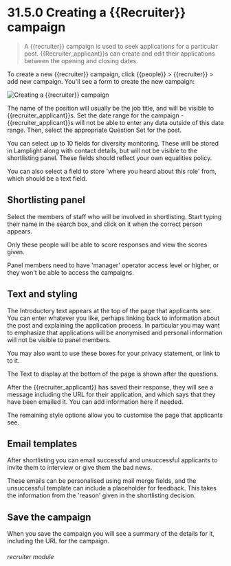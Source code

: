 # 31.5.0 Creating a {{Recruiter}} campaign

> A {{recruiter}} campaign is used to seek applications for a particular post.  {{Recruiter_applicant}}s
> can create and edit their applications between the opening and closing dates. 

To create a new {{recruiter}} campaign, click {{people}} > {{recruiter}} > add new campaign.  You'll 
see a form to create the new campaign:

![Creating a {{recruiter}} campaign](31.4.0a.png)

The name of the position will usually be the job title, and will be visible to {{recruiter_applicant}}s.
Set the date range for the campaign - {{recruiter_applicant}}s will not be able to enter any data
outside of this date range.  Then, select the appropriate Question Set for the post.

You can select up to 10 fields for diversity monitoring.  These will be stored in Lamplight along with
contact details, but will not be visible to the shortlisting panel.  These fields should reflect your
own equalities policy.

You can also select a field to store 'where you heard about this role' from, which should be a text field.

## Shortlisting panel

Select the members of staff who will be involved in shortlisting.  Start typing their name in the 
search box, and click on it when the correct person appears.

Only these people will be able to score responses and view the scores given.

Panel members need to have 'manager' operator access level or higher, or they won't be able to access the campaigns.

## Text and styling

The Introductory text appears at the top of the page that applicants see.  You can enter whatever you like,
perhaps linking back to information about the post and explaining the application process. 
In particular you may want to emphasize that applications will be anonymised and personal information
will not be visible to panel members.

You may also want to use these boxes for your privacy statement, or link to to it.

The Text to display at the bottom of the page is shown after the questions.

After the {{recruiter_applicant}} has saved their response, they will see a message including
the URL for their application, and which says that they have been emailed it.  You can add information
here if needed.

The remaining style options allow you to customise the page that applicants see.

## Email templates

After shortlisting you can email successful and unsuccessful applicants to invite them to interview
or give them the bad news.

These emails can be personalised using mail merge fields, and the unsuccessful template can include
a placeholder for feedback.  This takes the information from the 'reason' given in the shortlisting decision.

## Save the campaign

When you save the campaign you will see a summary of the details for it, including the URL for the campaign.



###### recruiter module